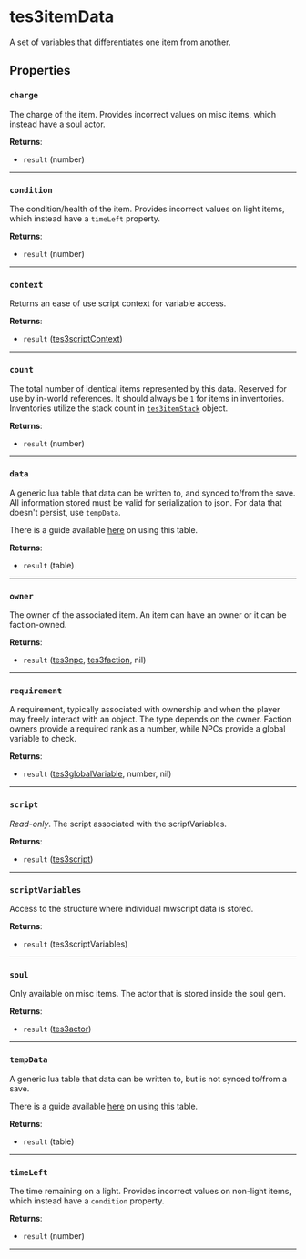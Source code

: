 <!---
	This file is autogenerated. Do not edit this file manually. Your changes will be ignored.
	More information: https://github.com/MWSE/MWSE/tree/master/docs
-->

# tes3itemData
<div class="search_terms" style="display: none">tes3itemdata, itemdata</div>

A set of variables that differentiates one item from another.

## Properties

### `charge`
<div class="search_terms" style="display: none">charge</div>

The charge of the item. Provides incorrect values on misc items, which instead have a soul actor.

**Returns**:

* `result` (number)

***

### `condition`
<div class="search_terms" style="display: none">condition</div>

The condition/health of the item. Provides incorrect values on light items, which instead have a `timeLeft` property.

**Returns**:

* `result` (number)

***

### `context`
<div class="search_terms" style="display: none">context</div>

Returns an ease of use script context for variable access.

**Returns**:

* `result` ([tes3scriptContext](../../types/tes3scriptContext))

***

### `count`
<div class="search_terms" style="display: none">count</div>

The total number of identical items represented by this data. Reserved for use by in-world references. It should always be `1` for items in inventories. Inventories utilize the stack count in [`tes3itemStack`](https://mwse.github.io/MWSE/types/tes3itemStack/) object.

**Returns**:

* `result` (number)

***

### `data`
<div class="search_terms" style="display: none">data</div>

A generic lua table that data can be written to, and synced to/from the save. All information stored must be valid for serialization to json. For data that doesn't persist, use `tempData`.

There is a guide available [here](https://mwse.github.io/MWSE/guides/storing-data/) on using this table.

**Returns**:

* `result` (table)

***

### `owner`
<div class="search_terms" style="display: none">owner</div>

The owner of the associated item. An item can have an owner or it can be faction-owned.

**Returns**:

* `result` ([tes3npc](../../types/tes3npc), [tes3faction](../../types/tes3faction), nil)

***

### `requirement`
<div class="search_terms" style="display: none">requirement</div>

A requirement, typically associated with ownership and when the player may freely interact with an object. The type depends on the owner. Faction owners provide a required rank as a number, while NPCs provide a global variable to check.

**Returns**:

* `result` ([tes3globalVariable](../../types/tes3globalVariable), number, nil)

***

### `script`
<div class="search_terms" style="display: none">script</div>

*Read-only*. The script associated with the scriptVariables.

**Returns**:

* `result` ([tes3script](../../types/tes3script))

***

### `scriptVariables`
<div class="search_terms" style="display: none">scriptvariables</div>

Access to the structure where individual mwscript data is stored.

**Returns**:

* `result` (tes3scriptVariables)

***

### `soul`
<div class="search_terms" style="display: none">soul</div>

Only available on misc items. The actor that is stored inside the soul gem.

**Returns**:

* `result` ([tes3actor](../../types/tes3actor))

***

### `tempData`
<div class="search_terms" style="display: none">tempdata</div>

A generic lua table that data can be written to, but is not synced to/from a save.

There is a guide available [here](https://mwse.github.io/MWSE/guides/storing-data/) on using this table.

**Returns**:

* `result` (table)

***

### `timeLeft`
<div class="search_terms" style="display: none">timeleft</div>

The time remaining on a light. Provides incorrect values on non-light items, which instead have a `condition` property.

**Returns**:

* `result` (number)

***

